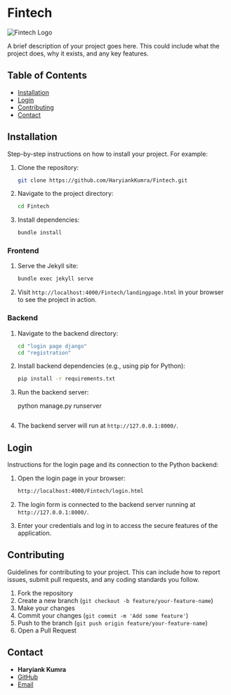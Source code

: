 # Fintech

![Fintech Logo](Fintech\hacky\Monances\images)

A brief description of your project goes here. This could include what the project does, why it exists, and any key features.

## Table of Contents

- [Installation](#installation)
- [Login](#login)
- [Contributing](#contributing)
- [Contact](#contact)

## Installation

Step-by-step instructions on how to install your project. For example:

1. Clone the repository:
    ```sh
    git clone https://github.com/HaryiankKumra/Fintech.git
    ```
2. Navigate to the project directory:
    ```sh
    cd Fintech
    ```
3. Install dependencies:
    ```sh
    bundle install
    ```


### Frontend

1. Serve the Jekyll site:
    ```sh
    bundle exec jekyll serve
    ```

2. Visit `http://localhost:4000/Fintech/landingpage.html` in your browser to see the project in action.

### Backend

1. Navigate to the backend directory:
    ```sh
    cd "login page django"
    cd "registration" 
    ```

2. Install backend dependencies (e.g., using pip for Python):
    ```sh
    pip install -r requirements.txt
    ```

3. Run the backend server:

   
    python manage.py runserver
    ```

4. The backend server will run at `http://127.0.0.1:8000/`.

## Login

Instructions for the login page and its connection to the Python backend:

1. Open the login page in your browser:
    ```sh
    http://localhost:4000/Fintech/login.html
    ```

2. The login form is connected to the backend server running at `http://127.0.0.1:8000/`.

3. Enter your credentials and log in to access the secure features of the application.

## Contributing

Guidelines for contributing to your project. This can include how to report issues, submit pull requests, and any coding standards you follow.

1. Fork the repository
2. Create a new branch (`git checkout -b feature/your-feature-name`)
3. Make your changes
4. Commit your changes (`git commit -m 'Add some feature'`)
5. Push to the branch (`git push origin feature/your-feature-name`)
6. Open a Pull Request

## Contact

- **Haryiank Kumra**
- [GitHub](https://github.com/HaryiankKumra)
- [Email](hkumra_be23@thapar.edu)
